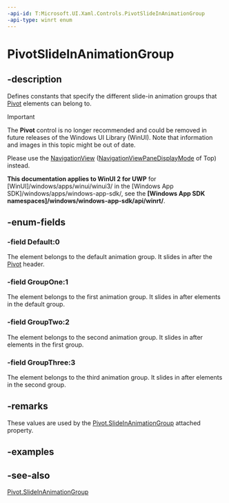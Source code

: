 ```yaml
---
-api-id: T:Microsoft.UI.Xaml.Controls.PivotSlideInAnimationGroup
-api-type: winrt enum
---
```


<!-- Enumeration syntax
public enum Windows.UI.Xaml.Controls.PivotSlideInAnimationGroup : int
-->

# PivotSlideInAnimationGroup

## -description
Defines constants that specify the different slide-in animation groups that [Pivot](pivot.md) elements can belong to.

> [!Important]
> The **Pivot** control is no longer recommended and could be removed in future releases of the Windows UI Library (WinUI). Note that information and images in this topic might be out of date.
>
> Please use the [NavigationView](navigationview.md) ([NavigationViewPaneDisplayMode](navigationviewpanedisplaymode.md) of Top) instead.

**This documentation applies to WinUI 2 for UWP** for [WinUI]/windows/apps/winui/winui3/ in the [Windows App SDK]/windows/apps/windows-app-sdk/, see the **[Windows App SDK namespaces]/windows/windows-app-sdk/api/winrt/**.

## -enum-fields
### -field Default:0
The element belongs to the default animation group. It slides in after the [Pivot](pivot.md) header.

### -field GroupOne:1
The element belongs to the first animation group. It slides in after elements in the default group.

### -field GroupTwo:2
The element belongs to the second animation group. It slides in after elements in the first group.

### -field GroupThree:3
The element belongs to the third animation group. It slides in after elements in the second group.


## -remarks
These values are used by the [Pivot.SlideInAnimationGroup](/windows/winui/api/microsoft.ui.xaml.controls.pivot#xaml-attached-properties) attached property.

## -examples

## -see-also
[Pivot.SlideInAnimationGroup](/windows/winui/api/microsoft.ui.xaml.controls.pivot#xaml-attached-properties)

